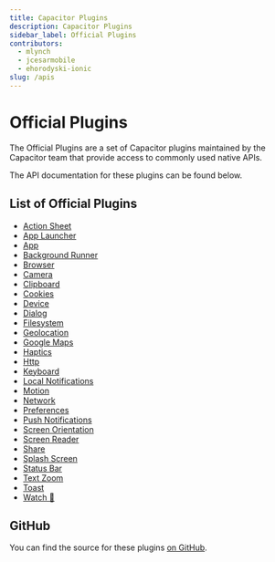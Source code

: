 ```yaml
---
title: Capacitor Plugins
description: Capacitor Plugins
sidebar_label: Official Plugins
contributors:
  - mlynch
  - jcesarmobile
  - ehorodyski-ionic
slug: /apis
---
```


# Official Plugins

The Official Plugins are a set of Capacitor plugins maintained by the Capacitor team that provide access to commonly used native APIs.

The API documentation for these plugins can be found below.

## List of Official Plugins

- [Action Sheet](/apis/action-sheet.md)
- [App Launcher](/apis/app-launcher.md)
- [App](/apis/app.md)
- [Background Runner](/apis/background-runner.md)
- [Browser](/apis/browser.md)
- [Camera](/apis/camera.md)
- [Clipboard](/apis/clipboard.md)
- [Cookies](/apis/cookies.md)
- [Device](/apis/device.md)
- [Dialog](/apis/dialog.md)
- [Filesystem](/apis/filesystem.md)
- [Geolocation](/apis/geolocation.md)
- [Google Maps](/apis/google-maps.md)
- [Haptics](/apis/haptics.md)
- [Http](/apis/http.md)
- [Keyboard](/apis/keyboard.md)
- [Local Notifications](/apis/local-notifications.md)
- [Motion](/apis/motion.md)
- [Network](/apis/network.md)
- [Preferences](/apis/preferences.md)
- [Push Notifications](/apis/push-notifications.md)
- [Screen Orientation](/apis/screen-orientation.md)
- [Screen Reader](/apis/screen-reader.md)
- [Share](/apis/share.md)
- [Splash Screen](/apis/splash-screen.md)
- [Status Bar](/apis/status-bar.md)
- [Text Zoom](/apis/text-zoom.md)
- [Toast](/apis/toast.md)
- [Watch 🧪](/apis/watch.md)

## GitHub

You can find the source for these plugins [on GitHub](https://github.com/ionic-team/capacitor-plugins).
